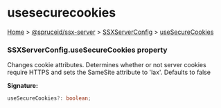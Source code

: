 # usesecurecookies

[Home](index.md) > [@spruceid/ssx-server](ssx-server.md) > [SSXServerConfig](ssx-server.ssxserverconfig.md) > [useSecureCookies](ssx-server.ssxserverconfig.usesecurecookies.md)

### SSXServerConfig.useSecureCookies property

Changes cookie attributes. Determines whether or not server cookies require HTTPS and sets the SameSite attribute to 'lax'. Defaults to false

**Signature:**

```typescript
useSecureCookies?: boolean;
```

